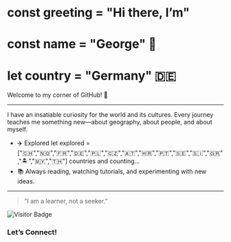 # const greeting = "Hi there, I’m"
# const name = "George" 👋 
# let country = "Germany" 🇩🇪

Welcome to my corner of GitHub! 🌱

---
I have an insatiable curiosity for the world and its cultures. Every journey teaches me something new—about geography, about people, and about myself.  
- ✈️ Explored let explored = ["🇨🇭","🇳🇴","🇫🇷","🇩🇪","🇵🇱","🇨🇿","🇦🇹","🇭🇷","🇵🇹","🇸🇪","🇸🇮","🇬🇷","🏝️","🇲🇾","🇹🇭"] countries and counting…  
- 📚 Always reading, watching tutorials, and experimenting with new ideas.  

---


> “I am a learner, not a seeker.”  


![Visitor Badge](https://hits.seeyoufarm.com/api/count/incr/badge.svg?url=https://github.com/Yqod&count_bg=%2379C83D&title_bg=%23555555&icon=github.svg&icon_color=%23E7E7E7&title=visits&edge_flat=false)

### Let’s Connect!

 
